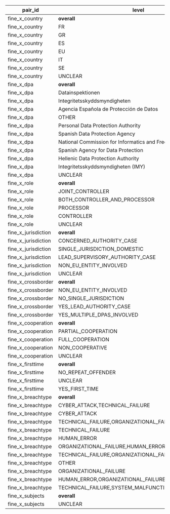 | pair_id | level | group_n | median | mean | median_log | p25 | p75 | ratio_to_overall_median | zero_pct |
| --- | --- | --- | --- | --- | --- | --- | --- | --- | --- |
| fine_x_country | __overall__ | 853 | 2000.0 | 611115.5087924977 | 7.601402334583733 | 0.0 | 44000.0 | 1.0 | 0.4138335287221571 |
| fine_x_country | FR | 60 | 232500.0 | 4435616.666666673 | 12.35612924730162 | 0.0 | 800000.0 | 116.25 | 0.3 |
| fine_x_country | GR | 77 | 5000.0 | 60262.97402597403 | 8.517393171418904 | 0.0 | 20000.0 | 2.5 | 0.36363636363636365 |
| fine_x_country | ES | 602 | 3000.0 | 114663.25581395348 | 8.006700845440367 | 0.0 | 40000.0 | 1.5 | 0.3654485049833887 |
| fine_x_country | EU | 1 | 0.0 | 0.0 | 0.0 | 0.0 | 0.0 | 0.0 | 1.0 |
| fine_x_country | IT | 1 | 0.0 | 0.0 | 0.0 | 0.0 | 0.0 | 0.0 | 1.0 |
| fine_x_country | SE | 47 | 0.0 | 3860425.5319148973 | 0.0 | 0.0 | 2050000.0 | 0.0 | 0.5106382978723404 |
| fine_x_country | UNCLEAR | 65 | 0.0 | 569.2307692307693 | 0.0 | 0.0 | 0.0 | 0.0 | 0.9384615384615385 |
| fine_x_dpa | __overall__ | 802 | 3000.0 | 649743.8017456366 | 8.006700845440367 | 0.0 | 50000.0 | 1.0 | 0.3827930174563591 |
| fine_x_dpa | Datainspektionen | 8 | 1525000.0 | 6998750.000000007 | 13.974738532613584 | 275000.0 | 6750000.0 | 508.3333333333333 | 0.125 |
| fine_x_dpa | Integritetsskyddsmyndigheten | 9 | 200000.0 | 3094444.4444444445 | 12.206077645517674 | 0.0 | 350000.0 | 66.66666666666667 | 0.4444444444444444 |
| fine_x_dpa | Agencia Española de Protección de Datos | 102 | 6000.0 | 291211.76470588235 | 8.699681400989512 | 0.0 | 71500.0 | 2.0 | 0.38235294117647056 |
| fine_x_dpa | OTHER | 105 | 5000.0 | 2947638.0952380993 | 8.517393171418904 | 0.0 | 400000.0 | 1.6666666666666667 | 0.4666666666666667 |
| fine_x_dpa | Personal Data Protection Authority | 45 | 5000.0 | 87352.2 | 8.517393171418904 | 0.0 | 20000.0 | 1.6666666666666667 | 0.3333333333333333 |
| fine_x_dpa | Spanish Data Protection Agency | 186 | 3300.0 | 129050.5376344086 | 8.097833854544621 | 0.0 | 50000.0 | 1.1 | 0.3172043010752688 |
| fine_x_dpa | National Commission for Informatics and Freedoms | 8 | 3000.0 | 84500.0 | 8.006700845440367 | 0.0 | 77500.0 | 1.0 | 0.375 |
| fine_x_dpa | Spanish Agency for Data Protection | 290 | 3000.0 | 51542.34482758621 | 8.006700845440367 | 0.0 | 25000.0 | 1.0 | 0.3620689655172414 |
| fine_x_dpa | Hellenic Data Protection Authority | 25 | 1400.0 | 14056.0 | 7.244941546337007 | 0.0 | 15000.0 | 0.4666666666666667 | 0.48 |
| fine_x_dpa | Integritetsskyddsmyndigheten (IMY) | 11 | 0.0 | 4921818.181818187 | 0.0 | 0.0 | 3850000.0 | 0.0 | 0.6363636363636364 |
| fine_x_dpa | UNCLEAR | 13 | 0.0 | 0.0 | 0.0 | 0.0 | 0.0 | 0.0 | 1.0 |
| fine_x_role | __overall__ | 783 | 3000.0 | 665748.4406130275 | 8.006700845440367 | 0.0 | 50000.0 | 1.0 | 0.36270753512132825 |
| fine_x_role | JOINT_CONTROLLER | 4 | 23220000.00000003 | 19970000.00000003 | 16.852861684216982 | 9750000.0 | 33440000.000000056 | 7740.00000000001 | 0.25 |
| fine_x_role | BOTH_CONTROLLER_AND_PROCESSOR | 2 | 115000.0 | 115000.0 | 11.460257984811378 | 82500.0 | 147500.0 | 38.333333333333336 | 0.0 |
| fine_x_role | PROCESSOR | 12 | 71000.0 | 456750.0 | 11.170350046717186 | 9750.0 | 275000.0 | 23.666666666666668 | 0.16666666666666666 |
| fine_x_role | CONTROLLER | 763 | 3000.0 | 571022.318479686 | 8.006700845440367 | 0.0 | 49000.0 | 1.0 | 0.3656618610747051 |
| fine_x_role | UNCLEAR | 2 | 0.0 | 0.0 | 0.0 | 0.0 | 0.0 | 0.0 | 1.0 |
| fine_x_jurisdiction | __overall__ | 850 | 2000.0 | 613201.7988235301 | 7.601402334583733 | 0.0 | 44750.0 | 1.0 | 0.41411764705882353 |
| fine_x_jurisdiction | CONCERNED_AUTHORITY_CASE | 6 | 100000.0 | 7773333.333333343 | 6.103038822758837 | 0.0 | 9800000.0 | 50.0 | 0.5 |
| fine_x_jurisdiction | SINGLE_JURISDICTION_DOMESTIC | 725 | 3000.0 | 328039.07448275876 | 8.006700845440367 | 0.0 | 45000.0 | 1.5 | 0.36 |
| fine_x_jurisdiction | LEAD_SUPERVISORY_AUTHORITY_CASE | 58 | 0.0 | 2913468.9655172457 | 0.0 | 0.0 | 225000.0 | 0.0 | 0.5689655172413793 |
| fine_x_jurisdiction | NON_EU_ENTITY_INVOLVED | 11 | 0.0 | 6161000.000000011 | 0.0 | 0.0 | 437500.0 | 0.0 | 0.5454545454545454 |
| fine_x_jurisdiction | UNCLEAR | 50 | 0.0 | 20.0 | 0.0 | 0.0 | 0.0 | 0.0 | 0.98 |
| fine_x_crossborder | __overall__ | 802 | 3000.0 | 649924.5997506242 | 8.006700845440367 | 0.0 | 50000.0 | 1.0 | 0.38154613466334164 |
| fine_x_crossborder | NON_EU_ENTITY_INVOLVED | 1 | 800000.0 | 800000.0 | 13.592368256649282 | 800000.0 | 800000.0 | 266.6666666666667 | 0.0 |
| fine_x_crossborder | NO_SINGLE_JURISDICTION | 726 | 3000.0 | 233391.63774104684 | 8.006700845440367 | 0.0 | 45000.0 | 1.0 | 0.3650137741046832 |
| fine_x_crossborder | YES_LEAD_AUTHORITY_CASE | 44 | 0.0 | 3608890.9090909143 | 0.0 | 0.0 | 250000.0 | 0.0 | 0.5227272727272727 |
| fine_x_crossborder | YES_MULTIPLE_DPAS_INVOLVED | 31 | 0.0 | 6200193.5483871065 | 0.0 | 0.0 | 2050000.0 | 0.0 | 0.5806451612903226 |
| fine_x_cooperation | __overall__ | 694 | 5000.0 | 731807.1023054763 | 8.517393171418904 | 0.0 | 55750.0 | 1.0 | 0.3242074927953891 |
| fine_x_cooperation | PARTIAL_COOPERATION | 172 | 15000.0 | 1381755.2325581417 | 9.61587214452889 | 0.0 | 76250.0 | 3.0 | 0.2558139534883721 |
| fine_x_cooperation | FULL_COOPERATION | 400 | 3300.0 | 672028.0725000005 | 8.097833854544621 | 0.0 | 60000.0 | 0.66 | 0.39 |
| fine_x_cooperation | NON_COOPERATIVE | 121 | 3000.0 | 11578.512396694216 | 8.006700845440367 | 1400.0 | 10000.0 | 0.6 | 0.19834710743801653 |
| fine_x_cooperation | UNCLEAR | 1 | 0.0 | 0.0 | 0.0 | 0.0 | 0.0 | 0.0 | 1.0 |
| fine_x_firsttime | __overall__ | 536 | 5000.0 | 841619.1958955233 | 8.517393171418904 | 0.0 | 70000.0 | 1.0 | 0.3041044776119403 |
| fine_x_firsttime | NO_REPEAT_OFFENDER | 52 | 50000.0 | 1856669.230769233 | 10.819798284210286 | 5750.0 | 205000.0 | 10.0 | 0.09615384615384616 |
| fine_x_firsttime | UNCLEAR | 266 | 4000.0 | 730193.5338345873 | 8.294299608857235 | 0.0 | 60000.0 | 0.8 | 0.32706766917293234 |
| fine_x_firsttime | YES_FIRST_TIME | 218 | 3000.0 | 735456.9220183492 | 8.006700845440367 | 0.0 | 50000.0 | 0.6 | 0.3256880733944954 |
| fine_x_breachtype | __overall__ | 163 | 15000.0 | 724117.3006134976 | 9.61587214452889 | 0.0 | 70000.0 | 1.0 | 0.2822085889570552 |
| fine_x_breachtype | CYBER_ATTACK,TECHNICAL_FAILURE | 5 | 600000.0 | 1428400.0 | 13.30468660086356 | 42000.0 | 3000000.0 | 40.0 | 0.2 |
| fine_x_breachtype | CYBER_ATTACK | 7 | 225000.0 | 854305.7142857143 | 12.323860125621124 | 75000.0 | 1305000.0 | 15.0 | 0.2857142857142857 |
| fine_x_breachtype | TECHNICAL_FAILURE,ORGANIZATIONAL_FAILURE,HUMAN_ERROR | 3 | 180000.0 | 11217666.666666687 | 12.100717685412471 | 106500.0 | 16810000.00000003 | 12.0 | 0.0 |
| fine_x_breachtype | TECHNICAL_FAILURE | 5 | 90000.0 | 953000.0 | 11.407576060361786 | 75000.0 | 600000.0 | 6.0 | 0.2 |
| fine_x_breachtype | HUMAN_ERROR | 21 | 35000.0 | 796000.0 | 10.463131911491967 | 5000.0 | 60000.0 | 2.3333333333333335 | 0.14285714285714285 |
| fine_x_breachtype | ORGANIZATIONAL_FAILURE,HUMAN_ERROR | 13 | 21000.0 | 139392.3076923077 | 9.952325334619427 | 600.0 | 80000.0 | 1.4 | 0.23076923076923078 |
| fine_x_breachtype | TECHNICAL_FAILURE,ORGANIZATIONAL_FAILURE | 12 | 17500.0 | 3261166.6666666716 | 9.759704847907528 | 2250.0 | 700000.0 | 1.1666666666666667 | 0.25 |
| fine_x_breachtype | OTHER | 23 | 6000.0 | 262052.1739130435 | 8.699681400989512 | 0.0 | 57000.0 | 0.4 | 0.34782608695652173 |
| fine_x_breachtype | ORGANIZATIONAL_FAILURE | 24 | 4000.0 | 51020.0 | 8.262047008429636 | 0.0 | 44000.0 | 0.26666666666666666 | 0.2916666666666667 |
| fine_x_breachtype | HUMAN_ERROR,ORGANIZATIONAL_FAILURE | 45 | 3000.0 | 33404.444444444445 | 8.006700845440367 | 0.0 | 56000.0 | 0.2 | 0.3333333333333333 |
| fine_x_breachtype | TECHNICAL_FAILURE,SYSTEM_MALFUNCTION | 5 | 0.0 | 14800.0 | 0.0 | 0.0 | 18000.0 | 0.0 | 0.6 |
| fine_x_subjects | __overall__ | 122 | 25500.0 | 862855.9016393452 | 10.130655664020754 | 700.0 | 141750.0 | 1.0 | 0.23770491803278687 |
| fine_x_subjects | UNCLEAR | 2 | 225000.0 | 225000.0 | 12.264969163344476 | 187500.0 | 262500.0 | 8.823529411764707 | 0.0 |
